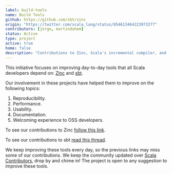```yaml
---
label: build-tools
name: Build Tools
github: https://github.com/sbt/zinc
origin: "https://twitter.com/scala_lang/status/854613464223973377"
contributors: [jorge, martinduhem]
status: Active
type: project
active: true
home: false
description: "Contributions to Zinc, Scala's incremental compiler, and sbt."
---
```


This initiative focuses on improving day-to-day tools that all Scala developers depend on: [Zinc](https://github.com/sbt/zinc) and [sbt](https://github.com/sbt/sbt).

Our involvement in these projects have helped them to improve on the following
topics:
1. Reproducibility.
2. Performance.
3. Usability.
4. Documentation.
5. Welcoming experience to OSS developers.

To see our contributions to Zinc [follow this link](https://github.com/sbt/zinc/labels/Scala%20Center).
  
To see our contributions to sbt [read this thread](https://contributors.scala-lang.org/t/reply-to-your-feedback-on-sbt/89://contributors.scala-lang.org/t/reply-to-your-feedback-on-sbt/892).

We keep improving these tools every day, so the previous links may miss some of our contributions.
We keep the community updated over [Scala Contributors](contributors.scala-lang.org), drop by and chime in!
The project is open to any suggestion to improve these tools.
